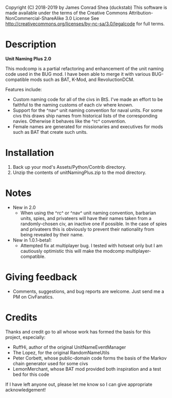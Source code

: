 Copyright (C) 2018-2019 by James Conrad Shea (duckstab)
This software is made available under the terms of the Creative Commons 
Attribution-NonCommercial-ShareAlike 3.0 License
See
	http://creativecommons.org/licenses/by-nc-sa/3.0/legalcode
for full terms. 

# Description

**Unit Naming Plus 2.0**

This modcomp is a partial refactoring and enhancement of the unit
naming code used in the BUG mod. I have been able to merge it
with various BUG-compatible mods such as BAT, K-Mod, and
RevoluctionDCM. 

Features include:
* Custom naming code for all of the civs in BtS. I've
  made an effort to be faithful to the naming customs of
  each civ where known.
* Support for the ^nav^ unit naming convention for naval
  units. For some civs this draws ship names from
  historical lists of the corresponding
  navies. Otherwise it behaves like the ^rc^
  convention. 
* Female names are generated for missionaries and
  executives for mods such as BAT that create such
  units.

# Installation

1) Back up your mod's Assets/Python/Contrib directory.
2) Unzip the contents of unitNamingPlus.zip to the mod
   directory. 

# Notes 

* New in 2.0
  * When using the ^rc^ or ^nav^ unit naming convention, barbarian units, spies, and privateers will have their names
    taken from a randomly-chosen civ, an inactive one if possible. In the case of spies and privateers this is obviously
    to prevent their nationality from being revealed by their name.
* New in 1.0.1-beta1:
  * Attempted fix at multiplayer bug. I tested with hotseat only but I am cautiously optimistic this will make the 
    modcomp multiplayer-compatible.

# Giving feedback

* Comments, suggestions, and bug reports are welcome. Just send
  me a PM on CivFanatics. 

# Credits

Thanks and credit go to all whose work has formed the basis for
this project, especially:
  * RuffHi, author of the original UnitNameEventManager
  * The Lopez, for the original RandomNameUtils
  * Peter Corbett, whose public-domain code forms the basis of
    the Markov chain generator used for some civs
  * LemonMerchant, whose BAT mod provided both inspiration and a
    test bed for this code

If I have left anyone out, please let me know so I can give
appropriate acknowledgement!



